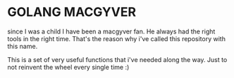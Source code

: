 # GOLANG MACGYVER

since I was a child I have been a macgyver fan. He always had the right tools in the right time. That's the reason why i've called this repository with this name.

This is a set of very useful functions that i've needed along the way. Just to not reinvent the wheel every single time :)


